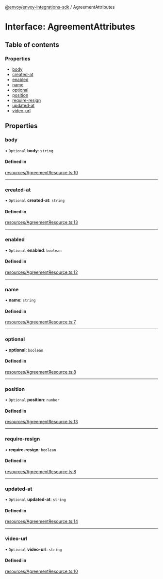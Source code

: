 [@envoy/envoy-integrations-sdk](../README.md) / AgreementAttributes

# Interface: AgreementAttributes

## Table of contents

### Properties

- [body](agreementattributes.md#body)
- [created-at](agreementattributes.md#created-at)
- [enabled](agreementattributes.md#enabled)
- [name](agreementattributes.md#name)
- [optional](agreementattributes.md#optional)
- [position](agreementattributes.md#position)
- [require-resign](agreementattributes.md#require-resign)
- [updated-at](agreementattributes.md#updated-at)
- [video-url](agreementattributes.md#video-url)

## Properties

### body

• `Optional` **body**: `string`

#### Defined in

[resources/AgreementResource.ts:10](https://github.com/envoy/envoy-integrations-sdk-nodejs/blob/410ee70/src/resources/AgreementResource.ts#L10)

___

### created-at

• `Optional` **created-at**: `string`

#### Defined in

[resources/AgreementResource.ts:13](https://github.com/envoy/envoy-integrations-sdk-nodejs/blob/410ee70/src/resources/AgreementResource.ts#L13)

___

### enabled

• `Optional` **enabled**: `boolean`

#### Defined in

[resources/AgreementResource.ts:12](https://github.com/envoy/envoy-integrations-sdk-nodejs/blob/410ee70/src/resources/AgreementResource.ts#L12)

___

### name

• **name**: `string`

#### Defined in

[resources/AgreementResource.ts:7](https://github.com/envoy/envoy-integrations-sdk-nodejs/blob/410ee70/src/resources/AgreementResource.ts#L7)

___

### optional

• **optional**: `boolean`

#### Defined in

[resources/AgreementResource.ts:8](https://github.com/envoy/envoy-integrations-sdk-nodejs/blob/410ee70/src/resources/AgreementResource.ts#L8)

___

### position

• `Optional` **position**: `number`

#### Defined in

[resources/AgreementResource.ts:13](https://github.com/envoy/envoy-integrations-sdk-nodejs/blob/410ee70/src/resources/AgreementResource.ts#L13)

___

### require-resign

• **require-resign**: `boolean`

#### Defined in

[resources/AgreementResource.ts:8](https://github.com/envoy/envoy-integrations-sdk-nodejs/blob/410ee70/src/resources/AgreementResource.ts#L8)

___

### updated-at

• `Optional` **updated-at**: `string`

#### Defined in

[resources/AgreementResource.ts:14](https://github.com/envoy/envoy-integrations-sdk-nodejs/blob/410ee70/src/resources/AgreementResource.ts#L14)

___

### video-url

• `Optional` **video-url**: `string`

#### Defined in

[resources/AgreementResource.ts:10](https://github.com/envoy/envoy-integrations-sdk-nodejs/blob/410ee70/src/resources/AgreementResource.ts#L10)
